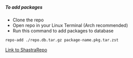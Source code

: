 ##### To add packages
- Clone the repo
- Open repo in your Linux Terminal (Arch recommended)
- Run this command to add packages to database

```sh
repo-add ./repo.db.tar.gz package-name.pkg.tar.zst
```

[Link to ShastraRepo](https://gitlab.com/shastraos/shastrarepo)
